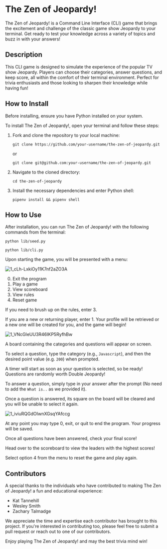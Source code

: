 # The Zen of Jeopardy!

The Zen of Jeopardy! is a Command Line Interface (CLI) game that brings the excitement and challenge of the classic game show Jeopardy to your terminal. Get ready to test your knowledge across a variety of topics and buzz in with your answers!

## Description

This CLI game is designed to simulate the experience of the popular TV show Jeopardy. Players can choose their categories, answer questions, and keep score, all within the comfort of their terminal environment. Perfect for trivia enthusiasts and those looking to sharpen their knowledge while having fun!

## How to Install

Before installing, ensure you have Python installed on your system.

To install The Zen of Jeopardy!, open your terminal and follow these steps:

1. Fork and clone the repository to your local machine:
   ```
   git clone https://github.com/your-username/the-zen-of-jeopardy.git
   ```
   or
   ```
   git clone git@github.com:your-username/the-zen-of-jeopardy.git
   ```
   
3. Navigate to the cloned directory:
   ```
   cd the-zen-of-jeopardy
   ```
4. Install the necessary dependencies and enter Python shell:
   ```
   pipenv install && pipenv shell
   ```

## How to Use

After installation, you can run The Zen of Jeopardy! with the following commands from the terminal:

```
python lib/seed.py
```
```
python lib/cli.py
```

Upon starting the game, you will be presented with a menu:

![1_cLh-LxkiOy11K7nf2aZO3A](https://github.com/zachtalmadge/the-zen-of-jeopardy/assets/139499376/804ba6c5-5958-44ad-8be9-aefbc1155096)

0. Exit the program
1. Play a game
2. View scoreboard
3. View rules
4. Reset game

If you need to brush up on the rules, enter 3. 

If you are a new or returning player, enter 1. Your profile will be retrieved or a new one will be created for you, and the game will begin!

![1_VNcGIeUU3R46IKP5RyfhBw](https://github.com/zachtalmadge/the-zen-of-jeopardy/assets/139499376/c25bcd4b-e7f0-4d87-b7d9-db80a5dde276)

A board containing the categories and questions will appear on screen.

To select a question, type the category (e.g., `Javascript`), and then the desired point value (e.g. `200`) when prompted.

A timer will start as soon as your question is selected, so be ready! Questions are randomly worth Double Jeopardy!

To answer a question, simply type in your answer after the prompt (No need to add the `What is..` as we provided it).

Once a question is answered, its square on the board will be cleared and you will be unable to select it again.

![1_iviuRQGdOIwnXGsqYAfccg](https://github.com/zachtalmadge/the-zen-of-jeopardy/assets/139499376/48b2b265-02cb-487f-a3a5-38b4a4c41f4d)

At any point you may type 0, exit, or quit to end the program. Your progress will be saved.

Once all questions have been answered, check your final score!

Head over to the scoreboard to view the leaders with the highest scores!

Select option 4 from the menu to reset the game and play again.

## Contributors

A special thanks to the individuals who have contributed to making The Zen of Jeopardy! a fun and educational experience:

- Kat Tannehill
- Wesley Smith
- Zachary Talmadge

We appreciate the time and expertise each contributor has brought to this project. If you're interested in contributing too, please feel free to submit a pull request or reach out to one of our contributors.

Enjoy playing The Zen of Jeopardy! and may the best trivia mind win!
